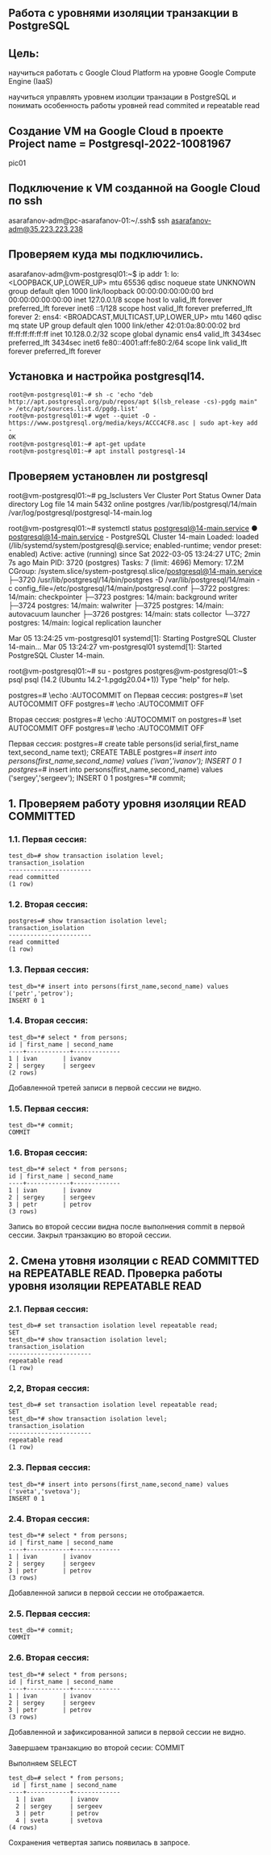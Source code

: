 ## Работа с уровнями изоляции транзакции в PostgreSQL

## Цель:

научиться работать с Google Cloud Platform на уровне Google Compute Engine (IaaS)

научиться управлять уровнем изолции транзации в PostgreSQL и понимать особенность работы уровней read commited и repeatable read


## Создание VM на Google Cloud в проекте Project name = Postgresql-2022-10081967

pic01


## Подключение к VM созданной  на Google Cloud по ssh
asarafanov-adm@pc-asarafanov-01:~/.ssh$ ssh asarafanov-adm@35.223.223.238


## Проверяем куда мы подключились.
asarafanov-adm@vm-postgresql01:~$ ip addr
    1: lo: <LOOPBACK,UP,LOWER_UP> mtu 65536 qdisc noqueue state UNKNOWN group default qlen 1000
        link/loopback 00:00:00:00:00:00 brd 00:00:00:00:00:00
        inet 127.0.0.1/8 scope host lo
        valid_lft forever preferred_lft forever
        inet6 ::1/128 scope host 
        valid_lft forever preferred_lft forever
    2: ens4: <BROADCAST,MULTICAST,UP,LOWER_UP> mtu 1460 qdisc mq state UP group default qlen 1000
        link/ether 42:01:0a:80:00:02 brd ff:ff:ff:ff:ff:ff
        inet 10.128.0.2/32 scope global dynamic ens4
        valid_lft 3434sec preferred_lft 3434sec
        inet6 fe80::4001:aff:fe80:2/64 scope link 
        valid_lft forever preferred_lft forever

## Установка и настройка postgresql14.

    root@vm-postgresql01:~# sh -c 'echo "deb http://apt.postgresql.org/pub/repos/apt $(lsb_release -cs)-pgdg main" > /etc/apt/sources.list.d/pgdg.list'
    root@vm-postgresql01:~# wget --quiet -O - https://www.postgresql.org/media/keys/ACCC4CF8.asc | sudo apt-key add -
    OK
    root@vm-postgresql01:~# apt-get update
    root@vm-postgresql01:~# apt install postgresql-14

## Проверяем установлен ли postgresql

root@vm-postgresql01:~# pg_lsclusters 
Ver Cluster Port Status Owner    Data directory              Log file
14  main    5432 online postgres /var/lib/postgresql/14/main /var/log/postgresql/postgresql-14-main.log


root@vm-postgresql01:~# systemctl status postgresql@14-main.service 
● postgresql@14-main.service - PostgreSQL Cluster 14-main
     Loaded: loaded (/lib/systemd/system/postgresql@.service; enabled-runtime; vendor preset: enabled)
     Active: active (running) since Sat 2022-03-05 13:24:27 UTC; 2min 7s ago
   Main PID: 3720 (postgres)
      Tasks: 7 (limit: 4696)
     Memory: 17.2M
     CGroup: /system.slice/system-postgresql.slice/postgresql@14-main.service
             ├─3720 /usr/lib/postgresql/14/bin/postgres -D /var/lib/postgresql/14/main -c config_file=/etc/postgresql/14/main/postgresql.conf
             ├─3722 postgres: 14/main: checkpointer
             ├─3723 postgres: 14/main: background writer
             ├─3724 postgres: 14/main: walwriter
             ├─3725 postgres: 14/main: autovacuum launcher
             ├─3726 postgres: 14/main: stats collector
             └─3727 postgres: 14/main: logical replication launcher

Mar 05 13:24:25 vm-postgresql01 systemd[1]: Starting PostgreSQL Cluster 14-main...
Mar 05 13:24:27 vm-postgresql01 systemd[1]: Started PostgreSQL Cluster 14-main.

root@vm-postgresql01:~# su - postgres
postgres@vm-postgresql01:~$ psql
psql (14.2 (Ubuntu 14.2-1.pgdg20.04+1))
Type "help" for help.

postgres=# \echo :AUTOCOMMIT
on
Первая сессия:
    postgres=# \set AUTOCOMMIT OFF
    postgres=# \echo :AUTOCOMMIT 
    OFF

Вторая сессия:
    postgres=# \echo :AUTOCOMMIT
    on
    postgres=# \set AUTOCOMMIT OFF
    postgres=# \echo :AUTOCOMMIT
    OFF

Первая сессия:
postgres=# create table persons(id serial,first_name text,second_name text);
CREATE TABLE
postgres=*# insert into persons(first_name,second_name) values ('ivan','ivanov');
INSERT 0 1
postgres=*# insert into persons(first_name,second_name) values ('sergey','sergeev');
INSERT 0 1
postgres=*# commit;

## 1. Проверяем работу уровня изоляции READ COMMITTED

### 1.1. Первая сессия:
    test_db=# show transaction isolation level;
    transaction_isolation 
    -----------------------
    read committed
    (1 row)

### 1.2. Вторая сессия:
    postgres=# show transaction isolation level;
    transaction_isolation 
    -----------------------
    read committed
    (1 row)

### 1.3. Первая сессия:
    test_db=*# insert into persons(first_name,second_name) values ('petr','petrov');
    INSERT 0 1

### 1.4. Вторая сессия:
    test_db=*# select * from persons;
    id | first_name | second_name 
    ----+------------+-------------
    1 | ivan       | ivanov
    2 | sergey     | sergeev
    (2 rows)
  
Добавленной третей записи в первой сессии не видно.

### 1.5. Первая сессия:
    test_db=*# commit;
    COMMIT

### 1.6. Вторая сессия:
    test_db=*# select * from persons;
    id | first_name | second_name 
    ----+------------+-------------
    1 | ivan       | ivanov
    2 | sergey     | sergeev
    3 | petr       | petrov
    (3 rows)

Запись во второй сессии видна после выполнения commit в первой сессии.
Закрыл транзакцию во второй сессии.


## 2. Смена утовня изоляции с READ COMMITTED на REPEATABLE READ. Проверка работы уровня изоляции REPEATABLE READ

### 2.1. Первая сессия:

    test_db=# set transaction isolation level repeatable read;
    SET
    test_db=*# show transaction isolation level;
    transaction_isolation 
    -----------------------
    repeatable read
    (1 row)

### 2,2, Вторая сессия:

    test_db=# set transaction isolation level repeatable read;
    SET
    test_db=*# show transaction isolation level;
    transaction_isolation 
    -----------------------
    repeatable read
    (1 row)

### 2.3. Первая сессия:
    test_db=*# insert into persons(first_name,second_name) values ('sveta','svetova');
    INSERT 0 1

### 2.4. Вторая сессия:
    test_db=*# select * from persons;
    id | first_name | second_name 
    ----+------------+-------------
    1 | ivan       | ivanov
    2 | sergey     | sergeev
    3 | petr       | petrov
    (3 rows)

Добавленной записи в первой сессии не отображается.


### 2.5. Первая сессия:
    test_db=*# commit;
    COMMIT

### 2.6. Вторая сессия:
    test_db=*# select * from persons;
    id | first_name | second_name 
    ----+------------+-------------
    1 | ivan       | ivanov
    2 | sergey     | sergeev
    3 | petr       | petrov
    (3 rows)

Добавленной и зафиксированной записи в первой сессии не видно.

Завершаем транзакцию во второй сесии: COMMIT

Выполняем SELECT

    test_db=# select * from persons;
     id | first_name | second_name 
    ----+------------+-------------
      1 | ivan       | ivanov
      2 | sergey     | sergeev
      3 | petr       | petrov
      4 | sveta      | svetova
    (4 rows)

Сохранения четвертая запись появилась в запросе.

